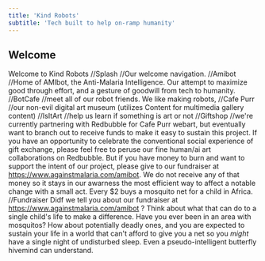 ```yaml
---
title: 'Kind Robots'
subtitle: 'Tech built to help on-ramp humanity'
---
```


## Welcome

Welcome to Kind Robots
//Splash //Our welcome navigation.
//Amibot //Home of AMIbot, the Anti-Malaria Intelligence. Our attempt to maximize good through effort, and a gesture of goodwill from tech to humanity.
//BotCafe //meet all of our robot friends. We like making robots,
//Cafe Purr //our non-evil digital art museum (utilizes Content for multimedia gallery content)
//IsItArt //help us learn if something is art or not
//Giftshop //we're currently partnering with Redbubble for Cafe Purr webart, but eventually want to branch out to receive funds to make it easy to sustain this project. If you have an opportunity to celebrate the conventional social experience of gift exchange, please feel free to peruse our fine human/ai art collaborations on Redbubble. But if you have money to burn and want to support the intent of our project, please give to our fundraiser at https://www.againstmalaria.com/amibot. We do not receive any of that money so it stays in our awarness the most efficient way to affect a notable change with a small act. Every $2 buys a mosquito net for a child in Africa.
//Fundraiser Didf we tell you about our fundraiser at https://www.againstmalaria.com/amibot ? Think about what that can do to a single child's life to make a difference. Have you ever been in an area with mosquitos? How about potentially deadly ones, and you are expected to sustain your life in a world that can't afford to give you a net so you _might_ have a single night of undisturbed sleep. Even a pseudo-intelligent butterfly hivemind can understand.
